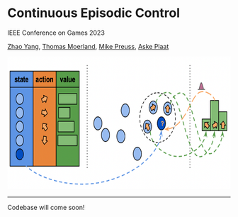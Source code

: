 # Continuous Episodic Control
IEEE Conference on Games 2023

[Zhao Yang](https://www.zhaoyang.nl), [Thomas Moerland](https://thomasmoerland.nl), [Mike Preuss](https://scholar.google.se/citations?user=KGlyGUcAAAAJ&hl=en), [Aske Plaat](https://askeplaat.wordpress.com)

<img src="https://github.com/yangzhao-666/cec/blob/main/CEC.png" width="600" height="300">

---

Codebase will come soon!
